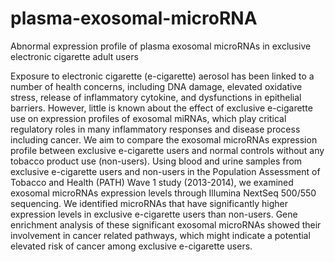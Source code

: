 # plasma-exosomal-microRNA
Abnormal expression profile of plasma exosomal microRNAs in exclusive electronic cigarette adult users

Exposure to electronic cigarette (e-cigarette) aerosol has been linked to a number of health concerns, including DNA damage, elevated oxidative stress, release of inflammatory cytokine, and dysfunctions in epithelial barriers. However, little is known about the effect of exclusive e-cigarette use on expression profiles of exosomal miRNAs, which play critical regulatory roles in many inflammatory responses and disease process including cancer. We aim to compare the exosomal microRNAs expression profile between exclusive e-cigarette users and normal controls without any tobacco product use (non-users). Using blood and urine samples from exclusive e-cigarette users and non-users in the Population Assessment of Tobacco and Health (PATH) Wave 1 study (2013-2014), we examined exosomal microRNAs expression levels through Illumina NextSeq 500/550 sequencing. We identified microRNAs that have significantly higher expression levels in exclusive e-cigarette users than non-users. Gene enrichment analysis of these significant exosomal microRNAs showed their involvement in cancer related pathways, which might indicate a potential elevated risk of cancer among exclusive e-cigarette users.
